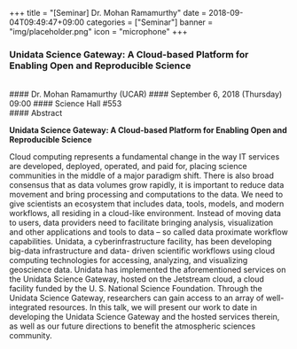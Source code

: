 ﻿+++
title = "[Seminar] Dr. Mohan Ramamurthy"
date = 2018-09-04T09:49:47+09:00
categories = ["Seminar"]
banner = "img/placeholder.png"
icon = "microphone"
+++
### Unidata Science Gateway: A Cloud-based Platform for Enabling Open and Reproducible Science
<br>
#### Dr. Mohan Ramamurthy (UCAR)
#### September 6, 2018 (Thursday) 09:00
#### Science Hall #553
<br>
#### Abstract

**Unidata Science Gateway: A Cloud-based Platform for Enabling Open and Reproducible Science**

Cloud computing represents a fundamental change in the way IT services are developed, deployed, operated, and paid for, placing science communities in the middle of a major paradigm shift. There is also broad consensus that as data volumes grow rapidly, it is important to reduce data movement and bring processing and computations to the data. We need to give scientists an ecosystem that includes data, tools, models, and modern workflows, all residing in a cloud-like environment. Instead of moving data to users, data providers need to facilitate bringing analysis, visualization and other applications and tools to data – so called data proximate workflow capabilities.
Unidata, a cyberinfrastructure facility, has been developing big-data infrastructure and data- driven scientific workflows using cloud computing technologies for accessing, analyzing, and visualizing geoscience data. Unidata has implemented the aforementioned services on the Unidata Science Gateway, hosted on the Jetstream cloud, a cloud facility funded by the U. S. National Science Foundation. Through the Unidata Science Gateway, researchers can gain access to an array of well-integrated resources.
In this talk, we will present our work to date in developing the Unidata Science Gateway and the hosted services therein, as well as our future directions to benefit the atmospheric sciences community.
